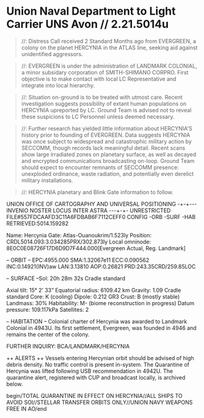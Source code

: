 # Union Naval Department to Light Carrier UNS Avon // 2.21.5014u

>//: Distress Call received 2 Standard Months ago from EVERGREEN, a colony on the planet HERCYNIA in the ATLAS line, seeking aid against unidentified aggressors.

>//: EVERGREEN is under the administration of LANDMARK COLONIAL, a minor subsidary corporation of SMITH-SHIMANO CORPRO. First objective is to make contact with local LC Representative and integrate into local hierarchy.

>//: Situation on-ground is to be treated with utmost care. Recent investigation suggests possibility of extant human populations on HERCYNIA upreported by LC. Ground Team is advised not to reveal these suspicions to LC Personnel unless deemed necessary.

>//: Further research has yielded little information about HERCYNIA'S history prior to founding of EVERGREEN. Data suggests HERCYNIA was once subject to widespread and catastrophic military action by SECCOMM, though records lack meaningful detail. Recent scans show large irradiated zones on planetary surface, as well as decayed and encrypted communications broadcasting on-loop. Ground Team should expect to encounter remnants of SECCOMM presence: unexploded ordinance, waste radiation, and potentially even derelict military installations.

>//: HERCYNIA planetary and Blink Gate information to follow.


UNION OFFICE OF CARTOGRAPHY AND UNIVERSAL POSITIONING
-+-+--- INVENIO NOSTER LOCUS INTER ASTRA ---+-+-
UNRESTRICTED
FILE#557FDCAAFD3C11A6FDBAB6F7112CEFF0
CONFIG -ORB -SURF -HAB
RETRIEVED:5014.159282

Name: Hercynia
Gate: Atlas-Ouanoukrim/1.523ly
Position: CRDL5014.093:3.034285PRX/302.873ly
Local omninode: 8E0C0E08726F17D6D9D7F444.000[Evergreen Actual, Reg. Landmark]

– ORBIT –
EPC:4955.000
SMA:1.32067e11
ECC:0.090562
INC:0.14921(INV)aw
LAN:3.13810
AOP:0.26821
PRD:243.35CRD/259.85LOC

– SURFACE –Sol: 20h 28m 32s Cradle standard

Axial tilt: 15° 2’ 33”
Equatorial radius: 6109.42 km
Gravity: 1.09 Cradle standard
Core: K (cooling)
Dipole: 0.212 GR3
Crust: B (mostly stable)
Landmass: 30%
Habitability: M- (biome reconstruction in progress)
Datum pressure: 109.117kPa
Satellites: 2

– HABITATION –
Colonial charter of Hercynia was awarded to Landmark Colonial in 4943U. Its first settlement, Evergreen, was founded in 4946 and remains the center of the colony.

FURTHER INQUIRY: BCA/LANDMARK/HERCYNIA

++ ALERTS ++
Vessels entering Hercynian orbit should be advised of high debris density. 
No traffic control is present in-system.
The Quarantine of Hercynia was lifted following USB recommendation in 4942U. The quarantine alert, registered with CUP and broadcast locally, is archived below.

begin/TOTAL QUARANTINE IN EFFECT ON HERCYNIA//ALL SHIPS TO AVOID SOI//STELLAR TRANSFER ORBITS ONLY//UNION NAVY WEAPONS FREE IN AO/end
